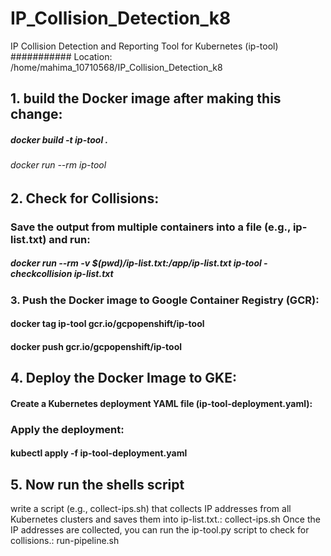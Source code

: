# IP_Collision_Detection_k8
IP Collision Detection and Reporting Tool for Kubernetes (ip-tool)
########### Location: /home/mahima_10710568/IP_Collision_Detection_k8


## 1. build the Docker image after making this change:
##### docker build -t ip-tool .
###### docker run --rm ip-tool

## 2. Check for Collisions:
### Save the output from multiple containers into a file (e.g., ip-list.txt) and run:
##### docker run --rm -v $(pwd)/ip-list.txt:/app/ip-list.txt ip-tool -checkcollision ip-list.txt

### 3. Push the Docker image to Google Container Registry (GCR):
#### docker tag ip-tool gcr.io/gcpopenshift/ip-tool
#### docker push gcr.io/gcpopenshift/ip-tool

## 4. Deploy the Docker Image to GKE:
#### Create a Kubernetes deployment YAML file (ip-tool-deployment.yaml):
### Apply the deployment:
#### kubectl apply -f ip-tool-deployment.yaml


## 5. Now run the shells script
write a script (e.g., collect-ips.sh) that collects IP addresses from all Kubernetes clusters and saves them into ip-list.txt.: collect-ips.sh
Once the IP addresses are collected, you can run the ip-tool.py script to check for collisions.: run-pipeline.sh
